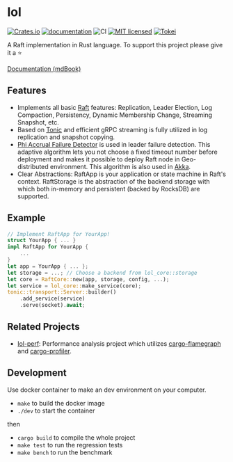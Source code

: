 # lol

[![Crates.io](https://img.shields.io/crates/v/lol-core.svg)](https://crates.io/crates/lol-core)
[![documentation](https://docs.rs/lol-core/badge.svg)](https://docs.rs/lol-core)
![CI](https://github.com/akiradeveloper/lol/workflows/CI/badge.svg)
[![MIT licensed](https://img.shields.io/badge/license-MIT-blue.svg)](https://github.com/akiradeveloper/lol/blob/master/LICENSE)
[![Tokei](https://tokei.rs/b1/github/akiradeveloper/lol)](https://github.com/akiradeveloper/lol)

A Raft implementation in Rust language. To support this project please give it a ⭐

[Documentation (mdBook)](https://akiradeveloper.github.io/lol/)

## Features

- Implements all basic [Raft](https://raft.github.io/) features: Replication, Leader Election, Log Compaction, Persistency, Dynamic Membership Change, Streaming Snapshot, etc.
- Based on [Tonic](https://github.com/hyperium/tonic) and efficient gRPC streaming is fully utilized in log replication and snapshot copying.
- [Phi Accrual Failure Detector](https://www.computer.org/csdl/proceedings-article/srds/2004/22390066/12OmNvT2phv) is used in leader failure detection. This adaptive algorithm lets you not choose a fixed timeout number before deployment and makes it possible to deploy Raft node in Geo-distributed environment. This algorithm is also used in [Akka](https://akka.io/).
- Clear Abstractions: RaftApp is your application or state machine in Raft's context. RaftStorage is the abstraction of the backend storage with which both in-memory and persistent (backed by RocksDB) are supported.

## Example

```rust
// Implement RaftApp for YourApp!
struct YourApp { ... }
impl RaftApp for YourApp {
    ...
}
let app = YourApp { ... };
let storage = ...; // Choose a backend from lol_core::storage
let core = RaftCore::new(app, storage, config, ...);
let service = lol_core::make_service(core);
tonic::transport::Server::builder()
    .add_service(service)
    .serve(socket).await;
```

## Related Projects

- [lol-perf](https://github.com/akiradeveloper/lol-perf): Performance analysis project which utilizes [cargo-flamegraph](https://github.com/flamegraph-rs/flamegraph)
and [cargo-profiler](https://github.com/svenstaro/cargo-profiler).

## Development

Use docker container to make an dev environment on your computer.

- `make` to build the docker image
- `./dev` to start the container

then

- `cargo build` to compile the whole project
- `make test` to run the regression tests
- `make bench` to run the benchmark